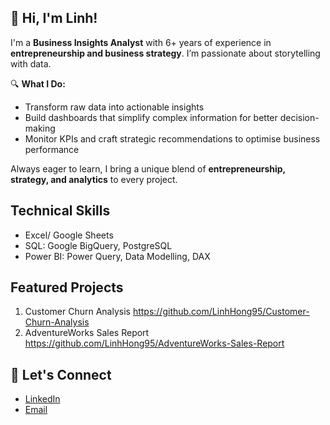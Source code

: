 ## 👋 Hi, I'm Linh!
I'm a **Business Insights Analyst** with 6+ years of experience in **entrepreneurship and business strategy**. I’m passionate about storytelling with data. 

🔍 **What I Do:**  
- Transform raw data into actionable insights
- Build dashboards that simplify complex information for better decision-making  
- Monitor KPIs and craft strategic recommendations to optimise business performance  

Always eager to learn, I bring a unique blend of **entrepreneurship, strategy, and analytics** to every project.  
## Technical Skills
- Excel/ Google Sheets
- SQL: Google BigQuery, PostgreSQL
- Power BI: Power Query, Data Modelling, DAX
## Featured Projects
1. Customer Churn Analysis https://github.com/LinhHong95/Customer-Churn-Analysis
2. AdventureWorks Sales Report https://github.com/LinhHong95/AdventureWorks-Sales-Report
## 📣 Let's Connect
- [LinkedIn](www.linkedin.com/in/linh-hong-18273a303)
- [Email](mailto:linhhong.analyst@gmail.com)
